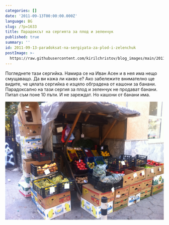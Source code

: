 ```yaml
---
categories: []
date: '2011-09-13T00:00:00.000Z'
language: BG
slug: /?p=1633
title: Парадоксът на сергията за плод и зеленчук
published: true
summary: ''
id: 2011-09-13-paradoksat-na-sergiyata-za-plod-i-zelenchuk
postImage: >-
  https://raw.githubusercontent.com/kirilchristov/blog_images/main/2011/09/IMG_1413.jpg
---
```


Погледнете тази сергийка. Намира се на Иван Асен и в нея има нещо смущаващо. Да ви кажа ли какво е? Ако забележите внимателно ще видите, че цялата сергийка е изцяло обградена от кашони за банани. Парадоксално на тази сергия за плод и зеленчук не продават банани. Питал съм поне 10 пъти. И не зареждат. Но кашони от банани има. 

![](https://raw.githubusercontent.com/kirilchristov/blog_images/main/2011/09/IMG_1413.jpg)
